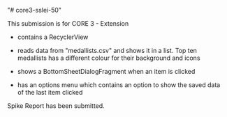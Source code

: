 "# core3-sslei-50" 

This submission is for CORE 3 - Extension

- contains a RecyclerView

- reads data from "medallists.csv" and shows it in a list.  Top ten medallists has a different colour for their background and icons

- shows a BottomSheetDialogFragment when an item is clicked

- has an options menu which contains an option to show the saved data of the last item clicked

Spike Report has been submitted.
